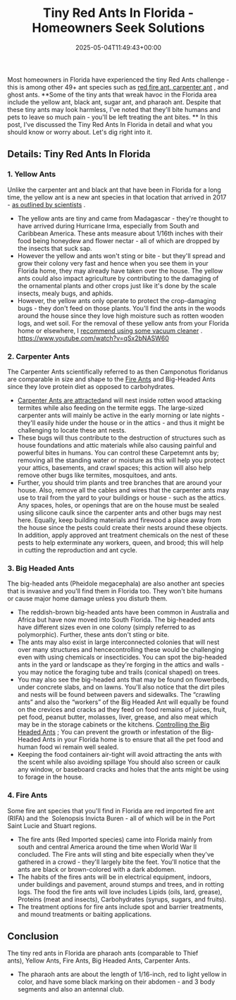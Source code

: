 ﻿---
layout: post
title: Tiny Red Ants In Florida - Homeowners Seek Solutions
date: '2025-05-04T11:49:43+00:00'
categories:
- Ants
- Guide
tags: []
slug: /tiny-red-ants-in-florida/
lastmod: 2025-05-07T12:21:28+03:00
---

Most homeowners in Florida have experienced the tiny Red Ants challenge - this is among other 49+ ant species such as
[red fire ant, carpenter ant](https://pestpolicy.com/carpenter-ants-vs-fire-ants)
, and ghost ants.
**Some of the tiny ants that wreak havoc in the Florida area include the yellow ant, black ant, sugar ant, and pharaoh ant. Despite that these tiny ants may look harmless, I've noted that they'll bite humans and pets to leave so much pain - you'll be left treating the ant bites. **
In this post, I've discussed the Tiny Red Ants In Florida in detail and what you should know or worry about. Let's dig right into it.
## Details: Tiny Red Ants In Florida
### 1. Yellow Ants
Unlike the carpenter ant and black ant that have been in Florida for a long time, the yellow ant is a new ant species in that location that arrived in 2017 -
[as outlined by scientists](http://www.miamiherald.com/news/local/community/broward/article184758688.html)
.
- The yellow ants are tiny and came from Madagascar - they're thought to have arrived during Hurricane Irma, especially from South and Caribbean America.
These ants measure about 1/16th inches with their food being honeydew and flower nectar - all of which are dropped by the insects that suck sap.
- However the yellow and ants won't sting or bite - but they'll spread and grow their colony very fast and hence when you see them in your Florida home, they may already have taken over the house.
The yellow ants could also impact agriculture by contributing to the damaging of the ornamental plants and other crops just like it's done by the scale insects, mealy bugs, and aphids.
- However, the yellow ants only operate to protect the crop-damaging bugs - they don't feed on those plants. You'll find the ants in the woods around the house since they love high moisture such as rotten wooden logs, and wet soil.
For the removal of these yellow ants from your Florida home or elsewhere, I
[recommend using some vacuum cleaner](https://pestpolicy.com/best-vacuum-for-fleas/)
.
https://www.youtube.com/watch?v=qSx2bNASW60
### 2. Carpenter Ants
The Carpenter Ants scientifically referred to as then Camponotus floridanus are comparable in size and shape to the
[Fire Ants](https://pestpolicy.com/best-fire-ant-killer-for-lawns/)
and Big-Headed Ants since they love protein diet as opposed to carbohydrates.
- [Carpenter Ants are attracted](https://pestpolicy.com/what-attracts-carpenter-ants-in-a-home/)and will nest inside rotten wood attacking termites while also feeding on the termite eggs.
The large-sized carpenter ants will mainly be active in the early morning or late nights - they'll easily hide under the house or in the attics - and thus it might be challenging to locate these ant nests.
- These bugs will thus contribute to the destruction of structures such as house foundations and attic materials while also causing painful and powerful bites in humans.
You can control these Carpetemnt ants by; removing all the standing water or moisture as this will help you protect your attics, basements, and crawl spaces; this action will also help remove other bugs like termites, mosquitoes, and
ants.
- Further, you should trim plants and tree branches that are around your house. Also, remove all the cables and wires that the carpenter ants may use to trail from the yard to your buildings or house - such as the attics.
Any spaces, holes, or openings that are on the house must be sealed using silicone caulk since the carpenter ants and other bugs may nest here.
Equally, keep building materials and firewood a place away from the house since the pests could create their nests around these objects.
In addition, apply approved ant treatment chemicals on the nest of these pests to help exterminate any workers, queen, and brood; this will help in cutting the reproduction and ant cycle.
### 3. Big Headed Ants
The big-headed ants (Pheidole megacephala) are also another
ant species that is invasive and you'll find them in Florida too. They won't bite humans or cause major home damage unless you disturb them.
- The reddish-brown big-headed ants have been common in Australia and Africa but have now moved into South Florida.
The big-headed ants have different sizes even in one colony (simply referred to as polymorphic). Further, these ants don't sting or bite.
- The ants may also exist in large interconnected colonies that will nest over many structures and hencecontrolling these would be challenging even with using chemicals or insecticides.
You can spot the big-headed ants in the yard or landscape as they're forging in the attics and walls - you may notice the foraging tube and trails (conical shaped) on trees.
- You may also see the big-headed ants that may be found on flowerbeds, under concrete slabs, and on lawns. You'll also notice that the dirt piles and nests will be found between pavers and sidewalks.
The “crawling ants” and also the “workers” of the Big Headed Ant will equally be found on the crevices and cracks ad they feed on food remains of juices, fruit, pet food, peanut butter, molasses, liver, grease, and also meat which may be in the storage cabinets or the kitchens.
[Controlling the Big Headed Ants](https://pestpolicy.com/how-to-rid-your-home-of-big-headed-ants/)
; You can prevent the growth or infestation of the Big-Headed Ants in your Florida home is to ensure that all the pet food and human food wi remain well sealed.
- Keeping the food containers air-tight will avoid attracting the ants with the scent while also avoiding spillage
You should also screen or caulk any window, or baseboard cracks and holes that the ants might be using to forage in the house.
### 4. Fire Ants
Some fire ant species that you'll find in Florida are red imported fire ant (RIFA) and the  Solenopsis Invicta Buren - all of which will be in the Port Saint Lucie and Stuart regions.
- The fire ants (Red Imported species) came into Florida mainly from south and central America around the time when World War II concluded.
The Fire ants will sting and bite especially when they've gathered in a crowd - they'll largely bite the feet. You'll notice
that the ants are black or brown-colored with a dark abdomen.
- The habits of the fires ants will be in electrical equipment, indoors, under buildings and pavement, around stumps and trees, and in rotting logs.
The food the fire ants will love includes Lipids (oils, lard, grease), Proteins (meat and insects), Carbohydrates (syrups, sugars, and fruits).
- The treatment options for fire ants include spot and barrier treatments, and mound treatments or baiting applications.
## Conclusion
The tiny red ants in Florida are pharaoh ants (comparable to Thief ants), Yellow Ants,
Fire Ants,
Big Headed Ants,
Carpenter Ants.
- The pharaoh ants are about the length of 1/16-inch, red to light yellow in color, and have some black marking on their abdomen - and 3 body segments and also an antennal club.